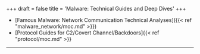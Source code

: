 +++
draft = false
title = 'Malware: Technical Guides and Deep Dives'
+++


- [Famous Malware: Network Communication Technical Analyses]({{< ref "malware_network/moc.md" >}})
- [Protocol Guides for C2/Covert Channel/Backdoors]{{< ref "protocol/moc.md" >}}




___
